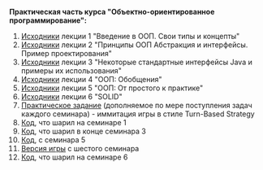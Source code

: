 **Практическая часть курса "Объектно-ориентированное программирование":**

1. [Исходники](https://github.com/ILYA-NASA/OOP/tree/main/Lecture_01) лекции 1 "Введение в ООП. Свои типы и концепты"
2. [Исходники](https://github.com/ILYA-NASA/OOP/tree/main/Lecture_02) лекции 2 "Принципы ООП Абстракция и интерфейсы. Пример проектирования"
3. [Исходники](https://github.com/ILYA-NASA/OOP/tree/main/Lecture_03) лекции 3 "Некоторые стандартные интерфейсы Java и примеры их использования"
4. [Исходники](https://github.com/ILYA-NASA/OOP/tree/main/Lecture_04) лекции 4 "ООП: Обобщения"
5. [Исходники](https://github.com/ILYA-NASA/OOP/tree/main/Lecture_05) лекции 5 "ООП: От простого к практике"
6. [Исходники](https://github.com/ILYA-NASA/OOP/tree/main/Lecture_06) лекции 6 "SOLID"
7. [Практическое задание](https://github.com/ILYA-NASA/OOP/tree/main/Home_01) (дополняемое по мере поступления задач каждого семинара) - иммитация игры в стиле Turn-Based Strategy
8. [Код](https://github.com/ILYA-NASA/OOP/tree/main/Seminar_01), что шарил на семинаре 1
9. [Код](https://github.com/ILYA-NASA/OOP/tree/main/Seminar_03), что шарил в конце семинара 3
10. [Код](https://github.com/ILYA-NASA/OOP/tree/main/Seminar_05), с семинара 5
11. [Версия игры](https://github.com/ILYA-NASA/OOP/tree/main/Seminar_06/Game) с шестого семинара
12. [Код](https://github.com/ILYA-NASA/OOP/tree/main/Seminar_06/Practice), что шарил на семинаре 6
